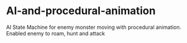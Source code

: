 # AI-and-procedural-animation
AI State Machine for enemy monster moving with procedural animation. Enabled enemy to roam, hunt and attack
